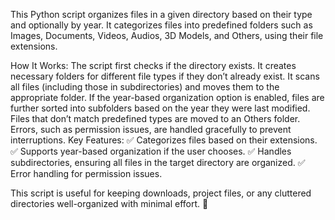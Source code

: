 This Python script organizes files in a given directory based on their type and optionally by year. It categorizes files into predefined folders such as Images, Documents, Videos, Audios, 3D Models, and Others, using their file extensions.

How It Works:
The script first checks if the directory exists.
It creates necessary folders for different file types if they don’t already exist.
It scans all files (including those in subdirectories) and moves them to the appropriate folder.
If the year-based organization option is enabled, files are further sorted into subfolders based on the year they were last modified.
Files that don’t match predefined types are moved to an Others folder.
Errors, such as permission issues, are handled gracefully to prevent interruptions.
Key Features:
✅ Categorizes files based on their extensions.
✅ Supports year-based organization if the user chooses.
✅ Handles subdirectories, ensuring all files in the target directory are organized.
✅ Error handling for permission issues.

This script is useful for keeping downloads, project files, or any cluttered directories well-organized with minimal effort. 🚀
